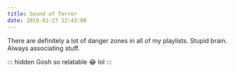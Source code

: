 ```yaml
---
title: Sound of Terror
date: 2019-01-27 12:43:00
---
```


There are definitely a lot of danger zones in all of my playlists. Stupid brain. Always associating stuff.

::: hidden
Gosh so relatable :joy: lol
:::